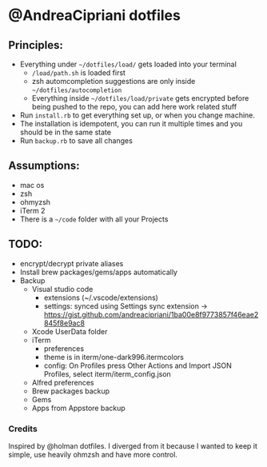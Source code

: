 # @AndreaCipriani dotfiles

## Principles:

- Everything under `~/dotfiles/load/` gets loaded into your terminal
	- `/load/path.sh` is loaded first
	- zsh automcompletion suggestions are only inside `~/dotfiles/autocompletion`
	- Everything inside `~/dotfiles/load/private` gets encrypted before being pushed to the repo, you can add here work related stuff
- Run `install.rb` to get everything set up, or when you change machine.
 - The installation is idempotent, you can run it multiple times and you should be in the same state
- Run `backup.rb` to save all changes

## Assumptions:

- mac os
- zsh
- ohmyzsh
- iTerm 2
- There is a `~/code` folder with all your Projects

## TODO:

- encrypt/decrypt private aliases
- Install brew packages/gems/apps automatically
- Backup
  - Visual studio code
    - extensions (~/.vscode/extensions)
    - settings: synced using Settings sync extension -> https://gist.github.com/andreacipriani/1ba00e8f9773857f46eae2845f8e9ac8
  - Xcode UserData folder
  - iTerm
    - preferences
    - theme is in iterm/one-dark996.itermcolors
	- config: On Profiles press Other Actions and Import JSON Profiles, select iterm/iterm_config.json
  - Alfred preferences
  - Brew packages backup
  - Gems
  - Apps from Appstore backup

### Credits

Inspired by @holman dotfiles. I diverged from it because I wanted to keep it simple, use heavily ohmzsh and have more control.
